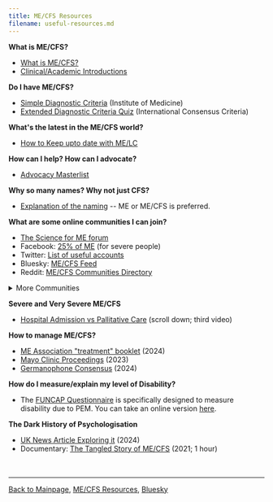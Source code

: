 ```yaml
---
title: ME/CFS Resources
filename: useful-resources.md
---
```


**What is ME/CFS?**
* [What is ME/CFS?](https://me-cfs.github.io/me-cfs.html)
* [Clinical/Academic Introductions](clinical-resources.md)

**Do I have ME/CFS?**
* [Simple Diagnostic Criteria](https://nap.nationalacademies.org/resource/19012/MECFS_ProposedDiagnosticCriteria.jpg) (Institute of Medicine)
* [Extended Diagnostic Criteria Quiz](https://me-cfs.github.io/files/pdf/ICC.pdf) (International Consensus Criteria)

**What's the latest in the ME/CFS world?**
* [How to Keep upto date with ME/LC](https://me-cfs.github.io/news/)

**How can I help? How can I advocate?**
* [Advocacy Masterlist](https://me-cfs.github.io/resources/advocacy/)

**Why so many names? Why not just CFS?**
* [Explanation of the naming](https://www.s4me.info/threads/the-name-question.332/) -- ME or ME/CFS is preferred.

**What are some online communities I can join?**
* [The Science for ME forum](https://www.s4me.info)
* Facebook: [25% of ME](https://www.facebook.com/share/4Fw5hGB6y1h8F4vt/?mibextid=K35XfP) (for severe people)
* Twitter: [List of useful accounts](https://x.com/i/lists/1792252442643509657)
* Bluesky: [ME/CFS Feed](https://bsky.app/profile/did:plc:6ydksqmdcz6nreadftvdf35l/feed/aaaozu4oohcxg)
* Reddit: [ME/CFS Communities Directory](https://www.reddit.com/r/MECFSPatients/comments/1dfotxm/mecfs_reddit_communities_directory_pinned/)
<details markdown="1">
  <summary>More Communities</summary>
* Reddit: [The r/cfs Community](https://www.reddit.com/r/cfs/s/FOHNXA7Cu1) Disclaimer:
  * DO NOT join the r/mecfs or r/cfsme communities on reddit. They are [owned by David Jameson](https://forums.phoenixrising.me/threads/the-moderator-of-reddit-r-cfsme-r-mecfs-pushes-cbt-and-brain-retraining-and-get-and-bans-you-if-you-say-something-about-it.90736/), a notorious psychologiser of the disease.
  * While generally okay, the r/cfs community has a few users who promote unproven treatments.
* Discord: [The MercyME community](https://discord.gg/dQYyXjZ9)
* Lemmy: [The lemmy.blahaj.zome community](https://lemmy.blahaj.zone/c/myalgicencephalomyelitis)
  * Sadly, this community is not very active, but Lemmy is quickly growing, so feel free to be the people who make it active :). 
</details>

**Severe and Very Severe ME/CFS**
* [Hospital Admission vs Pallitative Care](https://www.dialogues-mecfs.co.uk/films/severeme/) (scroll down; third video)

**How to manage ME/CFS?**
* [ME Association "treatment" booklet](https://meassociation.org.uk/2024/04/the-me-association-treating-me-cfs-including-research-into-new-and-experimental-approaches/) (2024)
* [Mayo Clinic Proceedings](https://www.mayoclinicproceedings.org/article/S0025-6196(23)00402-0/fulltext) (2023)
* [Germanophone Consensus](https://link.springer.com/article/10.1007/s00508-024-02372-y) (2024)

**How do I measure/explain my level of Disability?**
* The [FUNCAP Questionnaire](https://www.mdpi.com/2077-0383/13/12/3486) is specifically designed to measure disability due to PEM. You can take an online version [here](https://t.co/Yrq6PZbH0I).

**The Dark History of Psychologisation**
* [UK News Article Exploring it](https://amp.theguardian.com/commentisfree/2024/mar/12/chronic-fatigue-syndrome-me-treatments-social-services) (2024)
* Documentary: [The Tangled Story of ME/CFS](https://www.dialogues-mecfs.co.uk/films/the-tangled-story-of-me-cfs/) (2021; 1 hour)
<br/><br/><br/>

---

[Back to Mainpage](https://me-cfs.github.io), [ME/CFS Resources](https://me-cfs.github.io/useful-resources.html), [Bluesky](https://bsky.app/profile/me-cfs.bsky.social)
